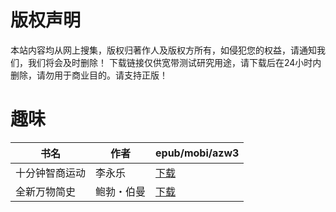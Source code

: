 # 版权声明

本站内容均从网上搜集，版权归著作人及版权方所有，如侵犯您的权益，请通知我们，我们将会及时删除！ 下载链接仅供宽带测试研究用途，请下载后在24小时内删除，请勿用于商业目的。请支持正版！

# 趣味

| 书名 | 作者 | epub/mobi/azw3 |
| --- | --- | --- |
| 十分钟智商运动 | 李永乐 | [下载](https://url89.ctfile.com/f/31084289-1356984940-6dc445?p=8866) |
| 全新万物简史 | 鲍勃・伯曼 | [下载](https://url89.ctfile.com/f/31084289-1357049317-ec2c73?p=8866) |
